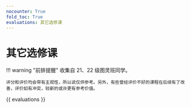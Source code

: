 ```yaml
---
nocounter: True
fold_toc: True
evaluations: 其它选修课
---
```


# 其它选修课

!!! warning "前排提醒"
    收集自 21、22 级图灵班同学。

    评分和评价均会带有主观性，所以说仅供参考。另外，有些曾经评价不好的课程在后续有了改善，评价如有冲突，较新的或许更有参考价值。

{{ evaluations }}
